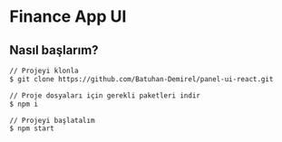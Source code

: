 # Finance App UI

## Nasıl başlarım?

```sh
// Projeyi klonla
$ git clone https://github.com/Batuhan-Demirel/panel-ui-react.git

// Proje dosyaları için gerekli paketleri indir
$ npm i

// Projeyi başlatalım
$ npm start 

```